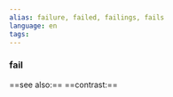 ```yaml
---
alias: failure, failed, failings, fails
language: en
tags: 
---
```

### fail
==see also:== 
==contrast:== 